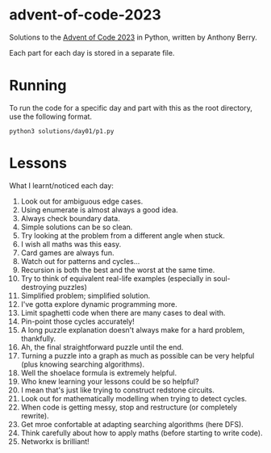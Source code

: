 # advent-of-code-2023
Solutions to the [Advent of Code 2023](https://adventofcode.com/2023) in Python, written by Anthony Berry.

Each part for each day is stored in a separate file.

# Running
To run the code for a specific day and part with this as the root directory, use the following format.
```
python3 solutions/day01/p1.py
```

# Lessons
What I learnt/noticed each day:
1. Look out for ambiguous edge cases.
2. Using enumerate is almost always a good idea.
3. Always check boundary data.
4. Simple solutions can be so clean.
5. Try looking at the problem from a different angle when stuck.
6. I wish all maths was this easy.
7. Card games are always fun.
8. Watch out for patterns and cycles...
9. Recursion is both the best and the worst at the same time.
10. Try to think of equivalent real-life examples (especially in soul-destroying puzzles)
11. Simplified problem; simplified solution.
12. I've gotta explore dynamic programming more.
13. Limit spaghetti code when there are many cases to deal with.
14. Pin-point those cycles accurately!
15. A long puzzle explanation doesn't always make for a hard problem, thankfully.
16. Ah, the final straightforward puzzle until the end.
17. Turning a puzzle into a graph as much as possible can be very helpful (plus knowing searching algorithms).
18. Well the shoelace formula is extremely helpful.
19. Who knew learning your lessons could be so helpful?
20. I mean that's just like trying to construct redstone circuits.
21. Look out for mathematically modelling when trying to detect cycles.
22. When code is getting messy, stop and restructure (or completely rewrite).
23. Get mroe confortable at adapting searching algorithms (here DFS).
24. Think carefully about how to apply maths (before starting to write code).
25. Networkx is brilliant!
